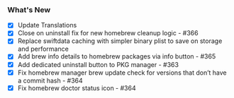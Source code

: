 ### What's New

- [x] Update Translations
- [x] Close on uninstall fix for new homebrew cleanup logic - #366
- [x] Replace swiftdata caching with simpler binary plist to save on storage and performance
- [x] Add brew info details to homebrew packages via info button - #365
- [x] Add dedicated uninstall button to PKG manager - #363
- [x] Fix homebrew manager brew update check for  versions that don’t have a commit hash - #364
- [x] Fix homebrew doctor status icon - #364
